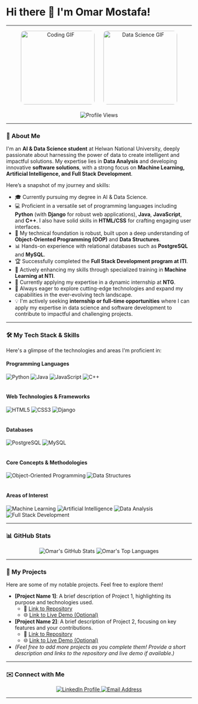 # Hi there 👋 I'm Omar Mostafa!

---

<div align="center">
  <img src="https://github.com/YoussefAtef15/YoussefAtef15/blob/main/assets/coding.gif?raw=true" alt="Coding GIF" width="200" style="border-radius: 10px; margin-right: 20px;">
  <img src="https://github.com/YoussefAtef15/YoussefAtef15/blob/main/assets/data_science.gif?raw=true" alt="Data Science GIF" width="200" style="border-radius: 10px;">
  <br><br>
  <img src="https://komarev.com/ghpvc/?username=omar-mostafa&color=brightgreen" alt="Profile Views">
</div>

---

### 🚀 About Me

I'm an **AI & Data Science student** at Helwan National University, deeply passionate about harnessing the power of data to create intelligent and impactful solutions. My expertise lies in **Data Analysis** and developing innovative **software solutions**, with a strong focus on **Machine Learning, Artificial Intelligence, and Full Stack Development**.

Here’s a snapshot of my journey and skills:

* 🎓 Currently pursuing my degree in AI & Data Science.
* 💻 Proficient in a versatile set of programming languages including **Python** (with **Django** for robust web applications), **Java**, **JavaScript**, and **C++**. I also have solid skills in **HTML/CSS** for crafting engaging user interfaces.
* 🧠 My technical foundation is robust, built upon a deep understanding of **Object-Oriented Programming (OOP)** and **Data Structures**.
* 📊 Hands-on experience with relational databases such as **PostgreSQL** and **MySQL**.
* 🏆 Successfully completed the **Full Stack Development program at ITI**.
* 🤖 Actively enhancing my skills through specialized training in **Machine Learning at NTI**.
* 💼 Currently applying my expertise in a dynamic internship at **NTG**.
* 🔎 Always eager to explore cutting-edge technologies and expand my capabilities in the ever-evolving tech landscape.
* 💡 I'm actively seeking **internship or full-time opportunities** where I can apply my expertise in data science and software development to contribute to impactful and challenging projects.

---

### 🛠️ My Tech Stack & Skills

Here's a glimpse of the technologies and areas I'm proficient in:

<p align="center">
  <h4>Programming Languages</h4>
  <img src="https://img.shields.io/badge/Python-3776AB?style=for-the-badge&logo=python&logoColor=white" alt="Python">
  <img src="https://img.shields.io/badge/Java-007396?style=for-the-badge&logo=java&logoColor=white" alt="Java">
  <img src="https://img.shields.io/badge/JavaScript-F7DF1E?style=for-the-badge&logo=javascript&logoColor=black" alt="JavaScript">
  <img src="https://img.shields.io/badge/C%2B%2B-00599C?style=for-the-badge&logo=c%2B%2B&logoColor=white" alt="C++">
  <br><br>
  <h4>Web Technologies & Frameworks</h4>
  <img src="https://img.shields.io/badge/HTML5-E34F26?style=for-the-badge&logo=html5&logoColor=white" alt="HTML5">
  <img src="https://img.shields.io/badge/CSS3-1572B6?style=for-the-badge&logo=css3&logoColor=white" alt="CSS3">
  <img src="https://img.shields.io/badge/Django-092E20?style=for-the-badge&logo=django&logoColor=white" alt="Django">
  <br><br>
  <h4>Databases</h4>
  <img src="https://img.shields.io/badge/PostgreSQL-316192?style=for-the-badge&logo=postgresql&logoColor=white" alt="PostgreSQL">
  <img src="https://img.shields.io/badge/MySQL-4479A1?style=for-the-badge&logo=mysql&logoColor=white" alt="MySQL">
  <br><br>
  <h4>Core Concepts & Methodologies</h4>
  <img src="https://img.shields.io/badge/OOP-darkgrey?style=for-the-badge&logo=null&logoColor=white" alt="Object-Oriented Programming">
  <img src="https://img.shields.io/badge/Data%20Structures-darkgrey?style=for-the-badge&logo=null&logoColor=white" alt="Data Structures">
  <br><br>
  <h4>Areas of Interest</h4>
  <img src="https://img.shields.io/badge/Machine%20Learning-FF9900?style=for-the-badge&logo=tensorflow&logoColor=white" alt="Machine Learning">
  <img src="https://img.shields.io/badge/AI-563D7C?style=for-the-badge&logo=brain&logoColor=white" alt="Artificial Intelligence">
  <img src="https://img.shields.io/badge/Data%20Analysis-4CAF50?style=for-the-badge&logo=pandas&logoColor=white" alt="Data Analysis">
  <img src="https://img.shields.io/badge/Full%20Stack%20Development-2196F3?style=for-the-badge&logo=react&logoColor=white" alt="Full Stack Development">
</p>

---

### 📊 GitHub Stats

<div align="center">
  <img src="https://github-readme-stats.vercel.app/api?username=omar-mostafa&show_icons=true&theme=radical&hide_border=true&count_private=true" alt="Omar's GitHub Stats">
  <img src="https://github-readme-stats.vercel.app/api/top-langs/?username=omar-mostafa&layout=compact&theme=radical&hide_border=true" alt="Omar's Top Languages">
</div>

---

### 🚀 My Projects

Here are some of my notable projects. Feel free to explore them!

* **[Project Name 1]**: A brief description of Project 1, highlighting its purpose and technologies used.
    * 🔗 [Link to Repository](https://github.com/omar-mostafa/Project1)
    * 🌐 [Link to Live Demo (Optional)](https://yourprojectlivedemo.com)
* **[Project Name 2]**: A brief description of Project 2, focusing on key features and your contributions.
    * 🔗 [Link to Repository](https://github.com/omar-mostafa/Project2)
    * 🌐 [Link to Live Demo (Optional)](https://yourprojectlivedemo.com)
* *(Feel free to add more projects as you complete them! Provide a short description and links to the repository and live demo if available.)*

---

### ✉️ Connect with Me

<div align="center">
  <a href="https://www.linkedin.com/in/omar-mostafa-abdsttar-b2b72134b" target="_blank">
    <img src="https://img.shields.io/badge/LinkedIn-0A66C2?style=for-the-badge&logo=linkedin&logoColor=white" alt="LinkedIn Profile">
  </a>
  <a href="mailto:omarmostafaabdsttar@gmail.com" target="_blank">
    <img src="https://img.shields.io/badge/Email-D14836?style=for-the-badge&logo=gmail&logoColor=white" alt="Email Address">
  </a>
</div>

---
